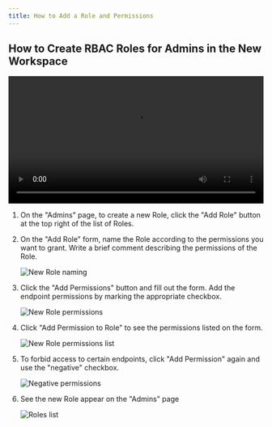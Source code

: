 ```yaml
---
title: How to Add a Role and Permissions
---
```

## How to Create RBAC Roles for Admins in the New Workspace

<video width="100%" autoplay loop controls>
 <source src="https://konghq.com/wp-content/uploads/2019/02/role-creation-ent-34.mov" type="video/mp4">
 Your browser does not support the video tag.
</video>


1. On the "Admins" page, to create a new Role, click the "Add Role" button at the top right of the list of Roles. 

2. On the "Add Role" form, name the Role according to the permissions you want to grant. Write a brief comment describing the permissions of the Role. 

    ![New Role naming](https://konghq.com/wp-content/uploads/2018/11/km-new-role.png)

3. Click the "Add Permissions" button and fill out the form. Add the endpoint permissions by marking the appropriate checkbox.

    ![New Role permissions](https://konghq.com/wp-content/uploads/2018/11/km-perms.png)

4. Click "Add Permission to Role" to see the permissions listed on the form.

    ![New Role permissions list](https://konghq.com/wp-content/uploads/2018/11/km-perms-list.png)

5. To forbid access to certain endpoints, click "Add Permission" again and use the "negative" checkbox.

    ![Negative permissions](https://konghq.com/wp-content/uploads/2018/11/km-negative-perms.png)

6. See the new Role appear on the "Admins" page

    ![Roles list](https://konghq.com/wp-content/uploads/2018/11/km-roles-list.png)
